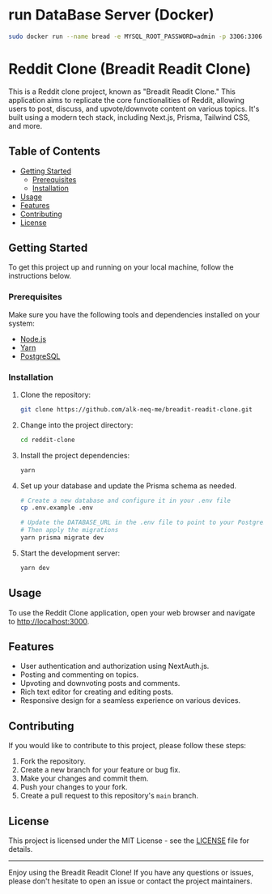 # run DataBase Server (Docker)
```sh
sudo docker run --name bread -e MYSQL_ROOT_PASSWORD=admin -p 3306:3306 mysql:latest # && sudo docker rm -f bread
```

# Reddit Clone (Breadit Readit Clone)

<!-- ![Reddit Clone](https://your-image-url-here.com) -->

This is a Reddit clone project, known as "Breadit Readit Clone." This application aims to replicate the core functionalities of Reddit, allowing users to post, discuss, and upvote/downvote content on various topics. It's built using a modern tech stack, including Next.js, Prisma, Tailwind CSS, and more.

## Table of Contents

- [Getting Started](#getting-started)
  - [Prerequisites](#prerequisites)
  - [Installation](#installation)
- [Usage](#usage)
- [Features](#features)
- [Contributing](#contributing)
- [License](#license)

## Getting Started

To get this project up and running on your local machine, follow the instructions below.

### Prerequisites

Make sure you have the following tools and dependencies installed on your system:

- [Node.js](https://nodejs.org/)
- [Yarn](https://classic.yarnpkg.com/en/docs/install/)
- [PostgreSQL](https://www.postgresql.org/)

### Installation

1. Clone the repository:

   ```bash
   git clone https://github.com/alk-neq-me/breadit-readit-clone.git
   ```

2. Change into the project directory:

   ```bash
   cd reddit-clone
   ```

3. Install the project dependencies:

   ```bash
   yarn
   ```

4. Set up your database and update the Prisma schema as needed.

   ```bash
   # Create a new database and configure it in your .env file
   cp .env.example .env

   # Update the DATABASE_URL in the .env file to point to your PostgreSQL database.
   # Then apply the migrations
   yarn prisma migrate dev
   ```

5. Start the development server:

   ```bash
   yarn dev
   ```

## Usage

To use the Reddit Clone application, open your web browser and navigate to [http://localhost:3000](http://localhost:3000).

## Features

- User authentication and authorization using NextAuth.js.
- Posting and commenting on topics.
- Upvoting and downvoting posts and comments.
- Rich text editor for creating and editing posts.
- Responsive design for a seamless experience on various devices.

## Contributing

If you would like to contribute to this project, please follow these steps:

1. Fork the repository.
2. Create a new branch for your feature or bug fix.
3. Make your changes and commit them.
4. Push your changes to your fork.
5. Create a pull request to this repository's `main` branch.

## License

This project is licensed under the MIT License - see the [LICENSE](LICENSE) file for details.

---

Enjoy using the Breadit Readit Clone! If you have any questions or issues, please don't hesitate to open an issue or contact the project maintainers.
